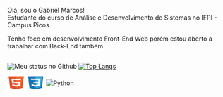 Olá, sou o Gabriel Marcos!<br>
Estudante do curso de Análise e Desenvolvimento de Sistemas no IFPI - Campus Picos

Tenho foco em desenvolvimento Front-End Web porém estou aberto a trabalhar com Back-End também
##

![Meu status no Github](https://github-readme-stats.vercel.app/api?username=Gabriell1507&show_icons=true&theme=react )
[![Top Langs](https://github-readme-stats.vercel.app/api/top-langs/?username=Gabriell1507&layout=compact&theme=react )](https://github.com/Gabriell1507/github-readme-stats)

  <div>
  <img align="center" alt="HTML" height="30" width="40" src="https://raw.githubusercontent.com/devicons/devicon/master/icons/html5/html5-original.svg">
  <img align="center" alt="CSS" height="30" width="40" src="https://raw.githubusercontent.com/devicons/devicon/master/icons/css3/css3-original.svg">
  <img align="center" alt="Python" height="30" width="40" src="https://raw.githubusercontent.com/jmnote/z-icons/master/svg/javascript.svg">
  </div>
  


</div>





